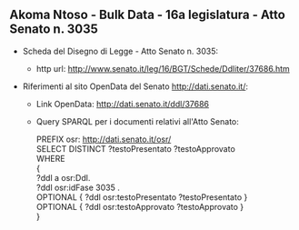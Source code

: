 ## Akoma Ntoso - Bulk Data - 16a legislatura - Atto Senato n. 3035 ##

* Scheda del Disegno di Legge - Atto Senato n. 3035:
	* http url: http://www.senato.it/leg/16/BGT/Schede/Ddliter/37686.htm

* Riferimenti al sito OpenData del Senato http://dati.senato.it/:
	* Link OpenData: http://dati.senato.it/ddl/37686
	* Query SPARQL per i documenti relativi all'Atto Senato:

        PREFIX osr: <http://dati.senato.it/osr/>  
		SELECT DISTINCT ?testoPresentato ?testoApprovato  
		WHERE  
		{  
		    ?ddl a osr:Ddl.  
		    ?ddl osr:idFase 3035 .  
		    OPTIONAL { ?ddl osr:testoPresentato ?testoPresentato }  
		    OPTIONAL { ?ddl osr:testoApprovato ?testoApprovato }  
		}
		